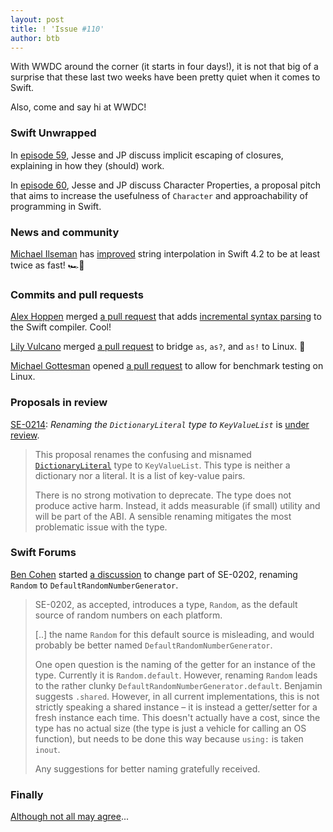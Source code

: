 ```yaml
---
layout: post
title: ! 'Issue #110'
author: btb
---
```


With WWDC around the corner (it starts in four days!), it is not that big of a surprise that these last two weeks have been pretty quiet when it comes to Swift.

Also, come and say hi at WWDC!

<!--excerpt-->

### Swift Unwrapped

In [episode 59](https://spec.fm/podcasts/swift-unwrapped/144991), Jesse and JP discuss implicit escaping of closures, explaining in how they (should) work.

In [episode 60](https://spec.fm/podcasts/swift-unwrapped/144992), Jesse and JP discuss Character Properties, a proposal pitch that aims to increase the usefulness of `Character` and approachability of programming in Swift.

### News and community

[Michael Ilseman](https://twitter.com/Ilseman) has [improved](https://twitter.com/beccadax/status/1001351681370542080) string interpolation in Swift 4.2 to be at least twice as fast! 🏎💨

### Commits and pull requests

[Alex Hoppen](https://github.com/ahoppen) merged [a pull request](https://github.com/apple/swift/pull/16340) that adds [incremental syntax parsing](https://gist.github.com/ahoppen/3ae1a6cd64e558710a4afcd372e8fdc4) to the Swift compiler. Cool!

[Lily Vulcano](https://github.com/millenomi) merged [a pull request](https://github.com/apple/swift/pull/16022) to bridge `as`, `as?`, and `as!` to Linux. 🎉

[Michael Gottesman](https://github.com/gottesmm) opened [a pull request](https://github.com/apple/swift/pull/16882) to allow for benchmark testing on Linux.

### Proposals in review

[SE-0214](https://github.com/apple/swift-evolution/blob/master/proposals/0214-DictionaryLiteral.md): *Renaming the `DictionaryLiteral` type to `KeyValueList`* is [under review](https://forums.swift.org/t/se-0214-renaming-the-dictionaryliteral-type-to-keyvaluelist/12817).

> This proposal renames the confusing and misnamed [`DictionaryLiteral`](https://github.com/apple/swift/blob/c25188bafd1c775d4ceecc4a795f614f00451bf9/stdlib/public/core/Mirror.swift#L646) type to `KeyValueList`. This type is neither a dictionary nor a literal. It is a list of key-value pairs.
>
> There is no strong motivation to deprecate. The type does not produce active harm. Instead, it adds measurable (if small) utility and will be part of the ABI. A sensible renaming mitigates the most problematic issue with the type.

### Swift Forums

[Ben Cohen](https://twitter.com/airspeedswift) started [a discussion](https://forums.swift.org/t/se-0202-amendment-proposal-rename-random-to-defaultrandomnumbergenerator/12942) to change part of SE-0202, renaming `Random` to `DefaultRandomNumberGenerator`.

> SE-0202, as accepted, introduces a type, `Random`, as the default source of random numbers on each platform.
>
> [..] the name `Random` for this default source is misleading, and would probably be better named `DefaultRandomNumberGenerator`.
>
> One open question is the naming of the getter for an instance of the type. Currently it is `Random.default`. However, renaming `Random` leads to the rather clunky `DefaultRandomNumberGenerator.default`. Benjamin suggests `.shared`. However, in all current implementations, this is not strictly speaking a shared instance – it is instead a getter/setter for a fresh instance each time. This doesn't actually have a cost, since the type has no actual size (the type is just a vehicle for calling an OS function), but needs to be done this way because `using:` is taken `inout`.
>
> Any suggestions for better naming gratefully received.

### Finally

[Although not all may agree](https://twitter.com/jckarter/status/999040485309140992)...
